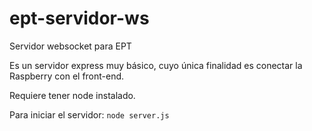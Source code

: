 # ept-servidor-ws
Servidor websocket para EPT

Es un servidor express muy básico, cuyo única finalidad es conectar la Raspberry con el front-end.

Requiere tener node instalado.

Para iniciar el servidor: `node server.js`
